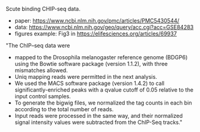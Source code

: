 Scute binding CHIP-seq data.

- paper: https://www.ncbi.nlm.nih.gov/pmc/articles/PMC5430544/
- data: https://www.ncbi.nlm.nih.gov/geo/query/acc.cgi?acc=GSE84283
- figures example: Fig3 in https://elifesciences.org/articles/69937

"The ChIP–seq data were 
- mapped to the Drosophila melanogaster reference genome (BDGP6) using the Bowtie software package (version 1.1.2), with three mismatches allowed. 
- Uniq mapping reads were permitted in the next analysis. 
- We used the MACS software package (version 1.4.2) to call significantly-enriched peaks with a qvalue cutoff of 0.05 relative to the input control samples. 
- To generate the bigwig files, we normalized the tag counts in each bin according to the total number of reads. 
- Input reads were processed in the same way, and their normalized signal intensity values were subtracted from the ChIP-Seq tracks."
